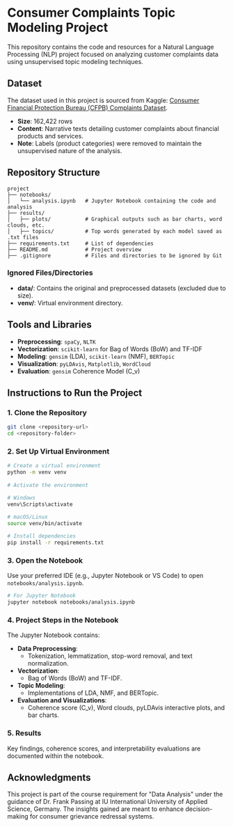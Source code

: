 # Consumer Complaints Topic Modeling Project
This repository contains the code and resources for a Natural Language Processing (NLP) project focused on analyzing customer complaints data using unsupervised topic modeling techniques.

## Dataset
The dataset used in this project is sourced from Kaggle:
[Consumer Financial Protection Bureau (CFPB) Complaints Dataset](https://www.kaggle.com/datasets/adhamelkomy/bank-customer-complaint-analysis?select=complaints.csv).

- **Size**: 162,422 rows
- **Content**: Narrative texts detailing customer complaints about financial products and services.
- **Note**: Labels (product categories) were removed to maintain the unsupervised nature of the analysis.

## Repository Structure
```plaintext
project
├── notebooks/
│   └── analysis.ipynb   # Jupyter Notebook containing the code and analysis
├── results/
│   ├── plots/           # Graphical outputs such as bar charts, word clouds, etc.
│   ├── topics/          # Top words generated by each model saved as .txt files
├── requirements.txt     # List of dependencies
├── README.md            # Project overview
├── .gitignore           # Files and directories to be ignored by Git
```

### Ignored Files/Directories
- **data/**: Contains the original and preprocessed datasets (excluded due to size).
- **venv/**: Virtual environment directory.

## Tools and Libraries
- **Preprocessing**: `spaCy`, `NLTK`
- **Vectorization**: `scikit-learn` for Bag of Words (BoW) and TF-IDF
- **Modeling**: `gensim` (LDA), `scikit-learn` (NMF), `BERTopic`
- **Visualization**: `pyLDAvis`, `Matplotlib`, `WordCloud`
- **Evaluation**: `gensim` Coherence Model (C_v)

## Instructions to Run the Project

### 1. Clone the Repository
   ```bash
   git clone <repository-url>
   cd <repository-folder>
   ```

### 2. Set Up Virtual Environment
   ```bash
   # Create a virtual environment
   python -m venv venv
    
   # Activate the environment
   
   # Windows
   venv\Scripts\activate
   
   # macOS/Linux
   source venv/bin/activate
    
   # Install dependencies
   pip install -r requirements.txt
   ```
### 3. Open the Notebook
   Use your preferred IDE (e.g., Jupyter Notebook or VS Code) to open `notebooks/analysis.ipynb`.
   ```bash
   # For Jupyter Notebook
   jupyter notebook notebooks/analysis.ipynb
   ```
### 4. Project Steps in the Notebook
  The Jupyter Notebook contains:
  
  - **Data Preprocessing**:
    - Tokenization, lemmatization, stop-word removal, and text normalization.
  - **Vectorization**:
    - Bag of Words (BoW) and TF-IDF.
  - **Topic Modeling**:
    - Implementations of LDA, NMF, and BERTopic.
  - **Evaluation and Visualizations**:
    - Coherence score (C_v), Word clouds, pyLDAvis interactive plots, and bar charts.

### 5. Results
Key findings, coherence scores, and interpretability evaluations are documented within the notebook.

## Acknowledgments
This project is part of the course requirement for "Data Analysis" under the guidance of Dr. Frank Passing at IU International University of Applied Science, Germany. The insights gained are meant to enhance decision-making for consumer grievance redressal systems.

